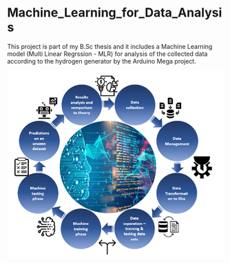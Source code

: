 # Machine_Learning_for_Data_Analysis
This project is part of my B.Sc thesis and it includes a Machine Learning model (Multi Linear Regrssion - MLR) for analysis of the collected data according to the hydrogen generator by the Arduino Mega project.

![Thesis Life Cycle](Thesis_Life_Cycle.png)

